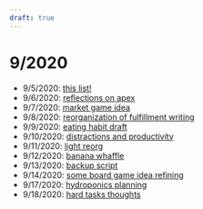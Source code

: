 ```yaml
---
draft: true
---
```


# 9/2020

 - 9/5/2020: [this list!](https://github.com/kovasap/website/new/master/content/docs/daily_creation.md)
 - 9/6/2020: [reflections on apex](https://github.com/kovasap/website/commit/a69cb32d82dc21d0282234ac27280dc2b96175b6)
 - 9/7/2020: [market game idea](https://github.com/kovasap/website/commit/32148994f90c9f15c4ad656336204ee0a1344fd4)
 - 9/8/2020: [reorganization of fulfillment writing](https://github.com/kovasap/website/commit/c448efbb62df1b4a258f13d4f96962ad8e6eb422)
 - 9/9/2020: [eating habit draft](https://github.com/kovasap/website/commit/9ef992668b7dec476fa86d16a3da971834c7dc63)
 - 9/10/2020: [distractions and productivity](https://github.com/kovasap/website/commit/576786317d35590c85e6a084dc575bee94caa102)
 - 9/11/2020: [light reorg](https://github.com/kovasap/website/commit/b56616586e73197cd869aa7d5d25cf0355cc2257)
 - 9/12/2020: [banana whaffle](https://github.com/kovasap/daily_pixels/commit/ad9eb39504283cdcc48e39044c01a5c9e317c1dc)
 - 9/13/2020: [backup script](https://github.com/kovasap/dotfiles)
 - 9/14/2020: [some board game idea refining](https://github.com/kovasap/website)
 - 9/17/2020: [hydroponics planning](https://github.com/kovasap/website)
 - 9/18/2020: [hard tasks thoughts](https://github.com/kovasap/website)
